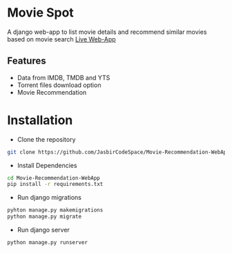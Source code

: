 # Movie Spot
A django web-app to list movie details and recommend similar movies based on movie search 
[Live Web-App](https://moviespotapp.herokuapp.com)

## Features

- Data from IMDB, TMDB and YTS
- Torrent files download option
- Movie Recommendation

# Installation

- Clone the repository

```bash
git clone https://github.com/JasbirCodeSpace/Movie-Recommendation-WebApp.git
```

- Install Dependencies

```bash
cd Movie-Recommendation-WebApp
pip install -r requirements.txt
```


- Run django migrations

```bash
pyhton manage.py makemigrations
python manage.py migrate
```

- Run django server

```bash
python manage.py runserver
```

